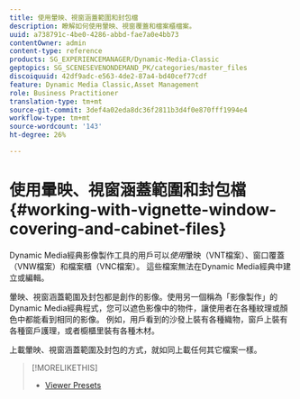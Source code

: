 ```yaml
---
title: 使用暈映、視窗涵蓋範圍和封包檔
description: 瞭解如何使用暈映、視窗覆蓋和檔案櫃檔案。
uuid: a738791c-4be0-4286-abbd-fae7a0e4bb73
contentOwner: admin
content-type: reference
products: SG_EXPERIENCEMANAGER/Dynamic-Media-Classic
geptopics: SG_SCENESEVENONDEMAND_PK/categories/master_files
discoiquuid: 42df9adc-e563-4de2-87a4-bd40cef77cdf
feature: Dynamic Media Classic,Asset Management
role: Business Practitioner
translation-type: tm+mt
source-git-commit: 3def4a02eda8dc36f2811b3d4f0e870fff1994e4
workflow-type: tm+mt
source-wordcount: '143'
ht-degree: 26%

---
```



# 使用暈映、視窗涵蓋範圍和封包檔{#working-with-vignette-window-covering-and-cabinet-files}

Dynamic Media經典影像製作工具的用戶可以&#x200B;*使用*&#x200B;暈映（VNT檔案）、窗口覆蓋（VNW檔案）和檔案櫃（VNC檔案）。 這些檔案無法在Dynamic Media經典中建立或編輯。

暈映、視窗涵蓋範圍及封包都是創作的影像。使用另一個稱為「影像製作」的Dynamic Media經典程式，您可以遮色影像中的物件，讓使用者在各種紋理或顏色中都能看到相同的影像。 例如，用戶看到的沙發上裝有各種織物，窗戶上裝有各種窗戶護理，或者櫥櫃里裝有各種木材。

上載暈映、視窗涵蓋範圍及封包的方式，就如同上載任何其它檔案一樣。

>[!MORELIKETHIS]
>
>* [Viewer Presets](application-setup.md#viewer_presets)


